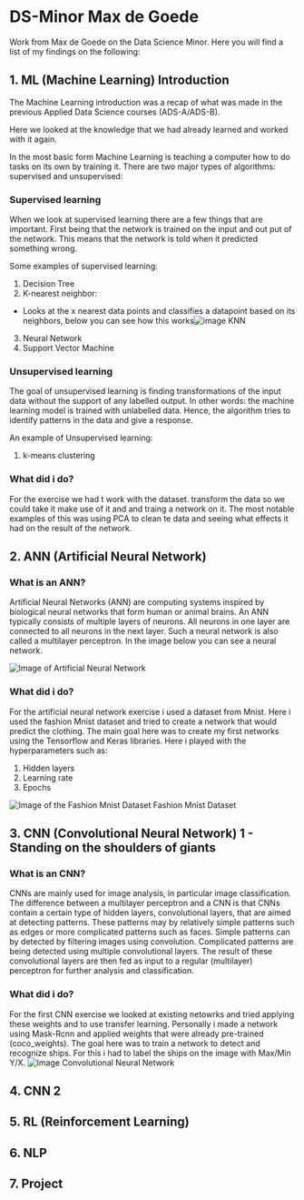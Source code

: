 # DS-Minor Max de Goede
Work from Max de Goede on the Data Science Minor. Here you will find a list of my findings on the following:
## 1. ML (Machine Learning) Introduction
The Machine Learning introduction was a recap of what was made in the previous Applied Data Science courses (ADS-A/ADS-B).

Here we looked at the knowledge that we had already learned and worked with it again.

In the most basic form Machine Learning is teaching a computer how to do tasks on its own by training it. There are two major types of algorithms: supervised and unsupervised:
### Supervised learning
When we look at supervised learning there are a few things that are important. First being that the network is trained on the input and out put of the network. This means that the network is told when it predicted something wrong. 

Some examples of supervised learning:
1. Decision Tree
2. K-nearest neighbor:
  - Looks at the x nearest data points and classifies a datapoint based on its neighbors, below you can see how this works![image KNN](https://cdn.analyticsvidhya.com/wp-content/uploads/2018/03/knn3.png)
3. Neural Network
4. Support Vector Machine

### Unsupervised learning
The goal of unsupervised learning is finding transformations of the input data without the support of any labelled output. In other words: the machine learning model is trained with unlabelled data. Hence, the algorithm tries to identify patterns in the data and give a response.

An example of Unsupervised learning:
1. k-means clustering

### What did i do?
For the exercise we had t work with the dataset. transform the data so we could take it make use of it and and traing a network on it. The most notable examples of this was using PCA to clean te data and seeing what effects it had on the result of the network.
## 2. ANN (Artificial Neural Network)
### What is an ANN?

Artificial Neural Networks (ANN) are computing systems inspired by biological neural networks that form human or animal brains. An ANN typically consists of multiple layers of neurons. All neurons in one layer are connected to all neurons in the next layer. Such a neural network is also called a multilayer perceptron. In the image below you can see a neural network.

![Image of Artificial Neural Network](https://miro.medium.com/max/2500/1*ZB6H4HuF58VcMOWbdpcRxQ.png)

### What did i do?
For the artificial neural network exercise i used a dataset from Mnist. Here i used the fashion Mnist dataset and tried to create a network that would predict the clothing. The main goal here was to create my first networks using the Tensorflow and Keras libraries. Here i played with the hyperparameters such as:
1. Hidden layers
2. Learning rate
3. Epochs

![Image of the Fashion Mnist Dataset](https://miro.medium.com/max/3200/1*QQVbuP2SEasB0XAmvjW0AA.jpeg)
Fashion Mnist Dataset
## 3. CNN (Convolutional Neural Network) 1 - Standing on the shoulders of giants
### What is an CNN?
CNNs are mainly used for image analysis, in particular image classification. The difference between a multilayer perceptron and a CNN is that CNNs contain a certain type of hidden layers, convolutional layers, that are aimed at detecting patterns. These patterns may by relatively simple patterns such as edges or more complicated patterns such as faces. Simple patterns can by detected by filtering images using convolution. Complicated patterns are being detected using multiple convolutional layers. The result of these convolutional layers are then fed as input to a regular (multilayer) perceptron for further analysis and classification.
### What did i do?
For the first CNN exercise we looked at existing netowrks and tried applying these weights and to use transfer learning. Personally i made a network using Mask-Rcnn and applied weights that were already pre-trained (coco_weights). The goal here was to train a network to detect and recognize ships. For this i had to label the ships on the image with Max/Min Y/X.
![Image Convolutional Neural Network](https://miro.medium.com/max/2510/1*vkQ0hXDaQv57sALXAJquxA.jpeg)
## 4. CNN 2
## 5. RL (Reinforcement Learning) 
## 6. NLP
## 7. Project
